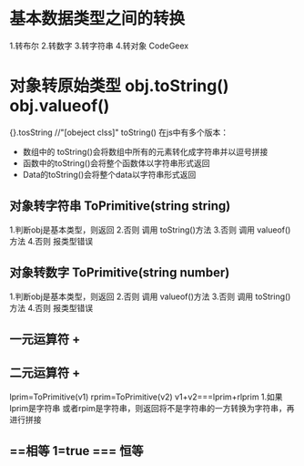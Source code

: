 # 基本数据类型之间的转换
1.转布尔
2.转数字
3.转字符串
4.转对象
CodeGeex





# 对象转原始类型  obj.toString()    obj.valueof()
{}.tosString //"[obeject clss]"
toString() 在js中有多个版本：
- 数组中的 toString()会将数组中所有的元素转化成字符串并以逗号拼接
- 函数中的toString()会将整个函数体以字符串形式返回
- Data的toString()会将整个data以字符串形式返回


## 对象转字符串    ToPrimitive(string string)
1.判断obj是基本类型，则返回
2.否则 调用 toString()方法
3.否则 调用 valueof()方法
4.否则 报类型错误


## 对象转数字       ToPrimitive(string number)
1.判断obj是基本类型，则返回
2.否则 调用 valueof()方法
3.否则 调用 toString()方法
4.否则 报类型错误

##  一元运算符  +


## 二元运算符  +
lprim=ToPrimitive(v1)
rprim=ToPrimitive(v2)
v1+v2===lprim+rlprim
1.如果lprim是字符串 或者rpim是字符串，则返回将不是字符串的一方转换为字符串，再进行拼接

## ==相等 1=true  ===  恒等